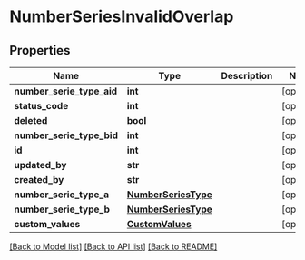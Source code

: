 # NumberSeriesInvalidOverlap

## Properties
Name | Type | Description | Notes
------------ | ------------- | ------------- | -------------
**number_serie_type_aid** | **int** |  | [optional] 
**status_code** | **int** |  | [optional] 
**deleted** | **bool** |  | [optional] 
**number_serie_type_bid** | **int** |  | [optional] 
**id** | **int** |  | [optional] 
**updated_by** | **str** |  | [optional] 
**created_by** | **str** |  | [optional] 
**number_serie_type_a** | [**NumberSeriesType**](NumberSeriesType.md) |  | [optional] 
**number_serie_type_b** | [**NumberSeriesType**](NumberSeriesType.md) |  | [optional] 
**custom_values** | [**CustomValues**](CustomValues.md) |  | [optional] 

[[Back to Model list]](../README.md#documentation-for-models) [[Back to API list]](../README.md#documentation-for-api-endpoints) [[Back to README]](../README.md)

